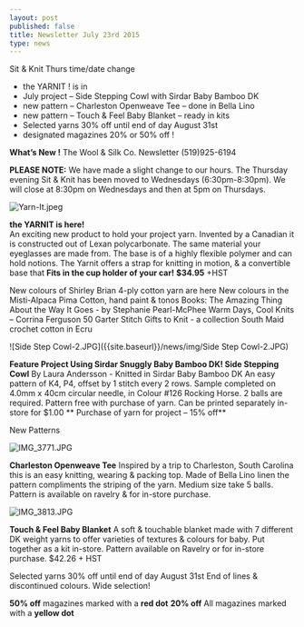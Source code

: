 ```yaml
---
layout: post
published: false
title: Newsletter July 23rd 2015
type: news
---
```


Sit & Knit Thurs time/date change
-  the YARNIT ! is in
-  July project – Side Stepping Cowl with Sirdar Baby Bamboo DK
-  new pattern – Charleston Openweave Tee – done in Bella Lino
-  new pattern – Touch & Feel Baby Blanket – ready in kits
-  Selected yarns 30% off until end of day August 31st
-  designated magazines 20% or 50% off !


**What’s New !**
The Wool & Silk Co. Newsletter  (519)925-6194

**PLEASE NOTE:**  We have made a slight change to our hours.  The Thursday
     evening Sit & Knit has been moved to Wednesdays (6:30pm-8:30pm). We
     will close at 8:30pm on Wednesdays and then at 5pm on Thursdays.

![Yarn-It.jpeg]({{site.baseurl}}/news/img/Yarn-It.jpeg)

**the YARNIT is here!**  
An exciting new product to hold your project yarn.  Invented by a Canadian it is constructed out of Lexan polycarbonate. The same material your eyeglasses are made from. The base is of a highly flexible polymer and can hold notions.  The Yarnit offers a strap for knitting in motion, & a convertible base that **Fits in the cup holder of your car!**
**$34.95**  +HST

New colours of Shirley Brian 4-ply cotton yarn are here
New colours in the Misti-Alpaca Pima Cotton, hand paint & tonos
Books: The Amazing Thing About the Way It Goes - by Stephanie Pearl-McPhee
             Warm Days, Cool Knits – Corrina Ferguson
              50 Garter Stitch Gifts to Knit -  a collection 
South Maid crochet cotton in Ecru

![Side Step Cowl-2.JPG]({{site.baseurl}}/news/img/Side Step Cowl-2.JPG)

**Feature Project
Using Sirdar Snuggly Baby Bamboo DK!
Side Stepping Cowl** By Laura Andersson - Knitted in Sirdar Baby Bamboo DK
An easy pattern of K4, P4, offset by 1 stitch every 2 rows. Sample completed on 4.0mm x 40cm circular needle, in  Colour #126  Rocking Horse. 2 balls are required.
Pattern free with purchase of yarn. Can be printed separately in-store for $1.00
** Purchase of yarn for project – 15% off**

New Patterns

![IMG_3771.JPG]({{site.baseurl}}/news/img/IMG_3771.JPG)

**Charleston Openweave Tee**
   Inspired by a trip to Charleston, South Carolina this is an easy knitting, wearing & packing top. Made of Bella Lino linen the pattern compliments the striping of the yarn.  Medium size take 5 balls. Pattern is available on ravelry & for in-store purchase. 

![IMG_3813.JPG]({{site.baseurl}}/news/img/IMG_3813.JPG)

**Touch & Feel Baby Blanket**
      A soft & touchable blanket made with 7 different DK weight yarns to offer varieties of 
textures & colours for baby.  Put together as a kit in-store. Pattern available on Ravelry or for in-store purchase.  $42.26 + HST

Selected yarns 30% off until end of day August 31st
End of lines & discontinued colours. Wide selection!


**50% off**  magazines marked with a **red dot**
**20% off**  All magazines marked with a **yellow dot** 

